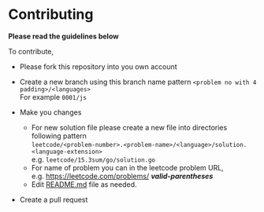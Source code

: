 # Contributing

**Please read the guidelines below**

To contribute,

- Please fork this repository into you own account

- Create a new branch using this branch name pattern `<problem no with 4 padding>/<languages>` <br>
  For example `0001/js`
- Make you changes

  - For new solution file please create a new file into directories following pattern <br>`leetcode/<problem-number>.<problem-name>/<language>/solution.<language-extension>` <br>
    e.g. `leetcode/15.3sum/go/solution.go`
  - For name of problem you can in the leetcode problem URL, <br>
  e.g. https://leetcode.com/problems/ ***valid-parentheses***
  - Edit [README.md](https://github.com/bytesbanana/leetcode/blob/main/README.md) file as needed.

- Create a pull request
